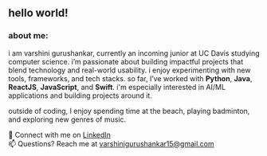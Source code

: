 ## hello world!

### about me:

i am varshini gurushankar, currently an incoming junior at UC Davis studying computer science. i’m passionate about building impactful projects that blend technology and real-world usability. i enjoy experimenting with new tools, frameworks, and tech stacks. so far, I’ve worked with **Python**, **Java**, **ReactJS**, **JavaScript**, and **Swift**. i'm especially interested in AI/ML applications and building projects around it. 

outside of coding, I enjoy spending time at the beach, playing badminton, and exploring new genres of music.  

💌 Connect with me on [LinkedIn](https://www.linkedin.com/in/your-linkedin)  
📫 Questions? Reach me at [varshinigurushankar15@gmail.com](mailto:varshinigurushankar15@gmail.com)
